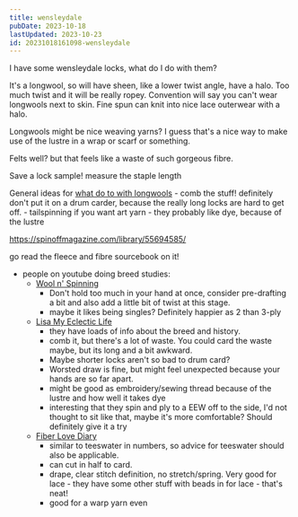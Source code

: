 ```yaml
---
title: wensleydale
pubDate: 2023-10-18
lastUpdated: 2023-10-23
id: 20231018161098-wensleydale
---
```


I have some wensleydale locks, what do I do with them?

It's a longwool, so will have sheen, like a lower twist angle, have a halo. Too much twist and it will be really ropey. Convention will say you can't wear longwools next to skin. Fine spun can knit into nice lace outerwear with a halo.

Longwools might be nice weaving yarns? I guess that's a nice way to make use of the lustre in a wrap or scarf or something.

Felts well? but that feels like a waste of such gorgeous fibre.

Save a lock sample! measure the staple length

General ideas for [what do to with longwools](https://www.youtube.com/watch?v=K_gfDK6WaiQ) - comb the stuff! definitely don't put it on a drum carder, because the really long locks are hard to get off. - tailspinning if you want art yarn - they probably like dye, because of the lustre

https://spinoffmagazine.com/library/55694585/

go read the fleece and fibre sourcebook on it!

- people on youtube doing breed studies:
  - [Wool n' Spinning](https://www.youtube.com/live/Agh3d9OKDrY?si=PDGcPkxJDpLUtHUI&t=1190)
    - Don't hold too much in your hand at once, consider pre-drafting a bit and also add a little bit of twist at this stage.
    - maybe it likes being singles? Definitely happier as 2 than 3-ply
  - [Lisa My Eclectic Life](https://www.youtube.com/watch?v=jlxtLFwZwU4)
    - they have loads of info about the breed and history.
    - comb it, but there's a lot of waste. You could card the waste maybe, but its long and a bit awkward.
    - Maybe shorter locks aren't so bad to drum card?
    - Worsted draw is fine, but might feel unexpected because your hands are so far apart.
    - might be good as embroidery/sewing thread because of the lustre and how well it takes dye
    - interesting that they spin and ply to a EEW off to the side, I'd not thought to sit like that, maybe it's more comfortable? Should definitely give it a try
  - [Fiber Love Diary](https://youtu.be/G2f8qTxVgjk?si=m4gFvUhIW2eSQpKR&t=771)
    - similar to teeswater in numbers, so advice for teeswater should also be applicable.
    - can cut in half to card.
    - drape, clear stitch definition, no stretch/spring. Very good for lace - they have some other stuff with beads in for lace - that's neat!
    - good for a warp yarn even
